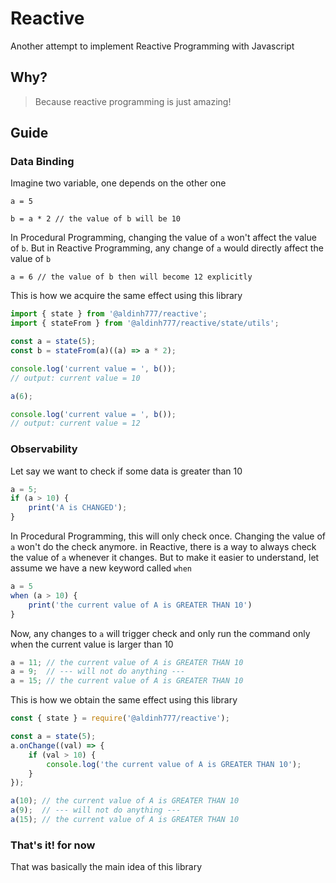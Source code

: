 # Reactive

Another attempt to implement Reactive Programming with Javascript

## Why?

> Because reactive programming is just amazing!

## Guide

### Data Binding

Imagine two variable, one depends on the other one

`a = 5`

`b = a * 2 // the value of b will be 10`

In Procedural Programming, changing the value of `a` won't affect the value of `b`. But in Reactive Programming, any change of `a` would directly affect the value of `b`

`a = 6 // the value of b then will become 12 explicitly`

This is how we acquire the same effect using this library

```js
import { state } from '@aldinh777/reactive';
import { stateFrom } from '@aldinh777/reactive/state/utils';

const a = state(5);
const b = stateFrom(a)((a) => a * 2);

console.log('current value = ', b());
// output: current value = 10

a(6);

console.log('current value = ', b());
// output: current value = 12
```

### Observability

Let say we want to check if some data is greater than 10

```js
a = 5;
if (a > 10) {
    print('A is CHANGED');
}
```

In Procedural Programming, this will only check once. Changing the value of `a` won't do the check anymore. in Reactive, there is a way to always check the value of `a` whenever it changes. But to make it easier to understand, let assume we have a new keyword called `when`

```js
a = 5
when (a > 10) {
    print('the current value of A is GREATER THAN 10')
}
```

Now, any changes to `a` will trigger check and only run the command only when the current value is larger than 10

```js
a = 11; // the current value of A is GREATER THAN 10
a = 9;  // --- will not do anything ---
a = 15; // the current value of A is GREATER THAN 10
```

This is how we obtain the same effect using this library

```js
const { state } = require('@aldinh777/reactive');

const a = state(5);
a.onChange((val) => {
    if (val > 10) {
        console.log('the current value of A is GREATER THAN 10');
    }
});

a(10); // the current value of A is GREATER THAN 10
a(9);  // --- will not do anything ---
a(15); // the current value of A is GREATER THAN 10
```

### That's it! for now

That was basically the main idea of this library
